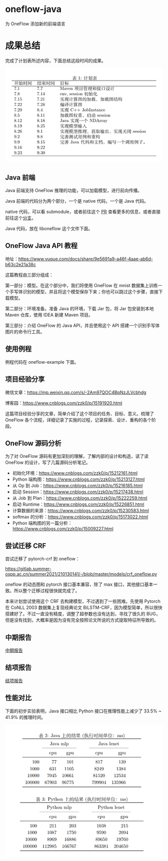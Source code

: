 # oneflow-java

为 OneFlow 添加新的前端语言

# 成果总结

完成了计划表所述内容，下面总结这段时间的成果。

![image.png](./img/image.png)

## Java 前端

Java 前端支持 OneFlow 推理的功能，可以加载模型，进行前向传播。

Java 前端的代码分为两个部分，一个是 native 代码，一个是 Java 代码。

native 代码，可以看 submodule，或者前往这个 [PR](https://github.com/Oneflow-Inc/oneflow/pull/5115) 查看更多的信息，或者直接前往这个[分支](https://github.com/zzk0/oneflow/tree/libOneFlow_java)。

Java 代码，放在 liboneflow 这个文件下面。

## OneFlow Java API 教程

地址：https://www.yuque.com/docs/share/9e5691a9-a46f-4aae-ab6d-b63c2e21a38c

这篇教程由三部分组成：

第一部分：模型。在这个部分中，我们将使用 OneFlow 在 mnist 数据集上训练一个手写体识别的模型，并且将这个模型保存下来；你也可以跳过这个步骤，直接下载模型。

第二部分：环境准备。准备 Java 的环境，下载 Jar 包，将 Jar 包安装到本地 Maven 仓库，使用 IDEA 新建 Maven 项目。

第三部分：介绍 OneFlow 的 Java API，并且使用这个 API 搭建一个识别手写体图片的命令行工具。

## 使用例程

例程代码在 oneflow-example 下面。

## 项目经验分享

微信文章：https://mp.weixin.qq.com/s/-2Am97QOC4BpNzJLVcbhdg

博客园：https://www.cnblogs.com/zzk0/p/15191920.html

这篇项目经验分享的文章，简单介绍了这个项目的任务、目标、意义。梳理了 OneFlow 各个流程，详细记录了实施的过程，记录探索、设计、重构的各个阶段。

## OneFlow 源码分析

为了对 OneFlow 源码有更加深刻的理解，了解内部的设计和构造，读了读 OneFlow 的设计，写了几篇源码分析笔记。

- 初始化环境：https://www.cnblogs.com/zzk0/p/15212161.html
- Python 端构图：https://www.cnblogs.com/zzk0/p/15213127.html
- 从 Op 到 Job：https://www.cnblogs.com/zzk0/p/15216185.html
- 启动 Session：https://www.cnblogs.com/zzk0/p/15217438.html
- 从 Job 到 Plan：https://www.cnblogs.com/zzk0/p/15222259.html
- 启动 Runtime：https://www.cnblogs.com/zzk0/p/15226851.html
- 计算数据的来源：https://www.cnblogs.com/zzk0/p/15230583.html
- softmax 的分析：https://www.cnblogs.com/zzk0/p/15173022.html
- Python 端构图的另一篇分析：https://www.cnblogs.com/zzk0/p/15009227.html

## 尝试迁移 CRF

尝试迁移了 pytorch-crf 到 oneflow：

https://gitlab.summer-ospp.ac.cn/summer2021/210130141/-/blob/master/models/crf_oneflow.py

oneflow 的动态图和 pytorch 接口基本兼容，除了 max 接口，其他接口基本一致。所以整个迁移过程很快就完成了。

本来计划尝试使用这个 CRF 去构建模型，不过遇到了一些困难。先使用 Pytorch 在 CoNLL 2003 数据集上复现经典论文 BiLSTM-CRF，因为模型简单，所以很快搭建好了。不过一直没有精度，调整了超参数也没有达到，寻找了很久的 BUG，但是没有找到，大概率是因为没有完全按照论文所说的方式提取特征所导致的。

## 中期报告

[中期报告](./周泽楷+210130141.pdf)

## 结项报告

[结项报告](./周泽楷+210130141_结项.pdf)

## 性能对比

下面的初步实验表明，Java 接口相比 Python 接口在推理性能上减少了 33.5% ~ 41.9% 的推理时间。

![performance.png](./img/performance.png)

